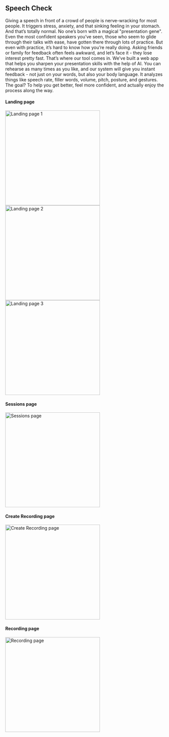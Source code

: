 ## Speech Check

Giving a speech in front of a crowd of people is nerve-wracking for most people. It triggers stress, anxiety, and that sinking feeling in your stomach. And that’s totally normal. No one’s born with a magical "presentation gene". Even the most confident speakers you’ve seen, those who seem to glide through their talks with ease, have gotten there through lots of practice.
But even with practice, it’s hard to know how you’re really doing. Asking friends or family for feedback often feels awkward, and let’s face it - they lose interest pretty fast.
That’s where our tool comes in. We’ve built a web app that helps you sharpen your presentation skills with the help of AI. You can rehearse as many times as you like, and our system will give you instant feedback - not just on your words, but also your body language. It analyzes things like speech rate, filler words, volume, pitch, posture, and gestures. The goal? To help you get better, feel more confident, and actually enjoy the process along the way.

#### Landing page
<img src="https://github.com/smufa/spicek/tree/main/frontend/public/1.png" alt="Landing page 1" width="300" />
<img src="https://github.com/smufa/spicek/tree/main/frontend/public/2.png" alt="Landing page 2" width="300" />
<img src="https://github.com/smufa/spicek/tree/main/frontend/public/3.png" alt="Landing page 3" width="300" />

#### Sessions page
<img src="https://github.com/smufa/spicek/tree/main/frontend/public/4.png" alt="Sessions page" width="300" />

#### Create Recording page
<img src="https://github.com/smufa/spicek/tree/main/frontend/public/createSession.png" alt="Create Recording page" width="300" />

#### Recording page
<img src="https://github.com/smufa/spicek/tree/main/frontend/public/presentationRecording.png" alt="Recording page" width="300" />

